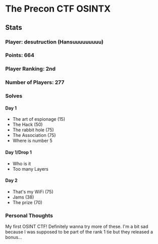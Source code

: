 # The Precon CTF OSINTX
## Stats
### Player: desutruction (Hansuuuuuuuuu)
### Points: 664
### Player Ranking: 2nd
### Number of Players: 277

### Solves

#### Day 1
- The art of espionage (15)
- The Hack (50)
- The rabbit hole (75)
- The Association (75)
- Where is number 5

#### Day 1/Drop 1
- Who is it
- Too many Layers

#### Day 2
- That's my WiFi (75)
- Jams (38)
- The prize (70)



### Personal Thoughts

My first OSINT CTF! Definitely wanna try more of these. I'm a bit sad because I was supposed to be part of the rank 1 tie but they released a bonus...
